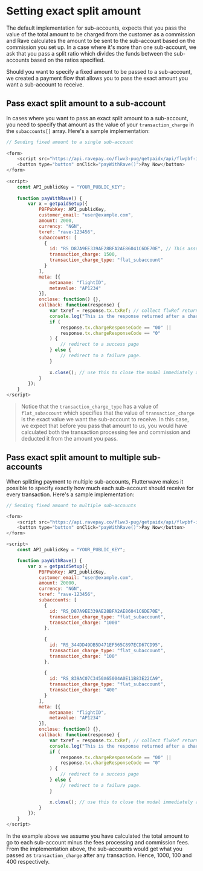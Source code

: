 # Setting exact split amount

The default implementation for sub-accounts, expects that you pass the value of the total amount to be charged from the customer as a commission and Rave calculates the amount to be sent to the sub-account based on the commission you set up. In a case where it's more than one sub-account, we ask that you pass a split ratio which divides the funds between the sub-accounts based on the ratios specified.

Should you want to specify a fixed amount to be passed to a sub-account, we created a payment flow that allows you to pass the exact amount you want a sub-account to receive.

## Pass exact split amount to a sub-account
In cases where you want to pass an exact split amount to a sub-account, you need to specify that amount as the value of your `transaction_charge` in the `subaccounts[]` array. Here's a sample implementation:

```javascript
// Sending fixed amount to a single sub-account
    
<form>
    <script src="https://api.ravepay.co/flwv3-pug/getpaidx/api/flwpbf-inline.js"></script>
    <button type="button" onClick="payWithRave()">Pay Now</button>
</form>
    
<script>
    const API_publicKey = "YOUR_PUBLIC_KEY";
    
    function payWithRave() {
        var x = getpaidSetup({
            PBFPubKey: API_publicKey,
            customer_email: "user@example.com",
            amount: 2000,
            currency: "NGN",
            txref: "rave-123456",
            subaccounts: [
              {
                id: "RS_D87A9EE339AE28BFA2AE86041C6DE70E", // This assumes you have setup your commission on the dashboard.
                transaction_charge: 1500,
                transaction_charge_type: "flat_subaccount"
              }
            ],
            meta: [{
                metaname: "flightID",
                metavalue: "AP1234"
            }],
            onclose: function() {},
            callback: function(response) {
                var txref = response.tx.txRef; // collect flwRef returned and pass to                                                a server page to complete status check.
                console.log("This is the response returned after a charge", response);
                if (
                    response.tx.chargeResponseCode == "00" ||
                    response.tx.chargeResponseCode == "0"
                ) {
                    // redirect to a success page
                } else {
                    // redirect to a failure page.
                }
    
                x.close(); // use this to close the modal immediately after payment.
            }
        });
    }
</script>
```
> Notice that the `transaction_charge_type` has a value of `flat_subaccount` which specifies that the value of `transaction_charge` is the exact value we want the sub-account to receive. In this case, we expect that before you pass that amount to us, you would have calculated both the transaction processing fee and commission and deducted it from the amount you pass.

## Pass exact split amount to multiple sub-accounts
When splitting payment to multiple sub-accounts, Flutterwave makes it possible to specify exactly how much each sub-account should receive for every transaction. Here's a sample implementation:

```javascript
// Sending fixed amount to multiple sub-accounts

<form>
    <script src="https://api.ravepay.co/flwv3-pug/getpaidx/api/flwpbf-inline.js"></script>
    <button type="button" onClick="payWithRave()">Pay Now</button>
</form>

<script>
    const API_publicKey = "YOUR_PUBLIC_KEY";

    function payWithRave() {
        var x = getpaidSetup({
            PBFPubKey: API_publicKey,
            customer_email: "user@example.com",
            amount: 20000,
            currency: "NGN",
            txref: "rave-123456",
            subaccounts: [
              {
                id: "RS_D87A9EE339AE28BFA2AE86041C6DE70E",
                transaction_charge_type: "flat_subaccount",
                transaction_charge: "1000"
              },
              
              {
                id: "RS_344DD49DB5D471EF565C897ECD67CD95",
                transaction_charge_type: "flat_subaccount",
                transaction_charge: "100"
              },
              
              {
                id: "RS_839AC07C3450A65004A0E11B83E22CA9",
                transaction_charge_type: "flat_subaccount",
                transaction_charge: "400"
              }
            ],
            meta: [{
                metaname: "flightID",
                metavalue: "AP1234"
            }],
            onclose: function() {},
            callback: function(response) {
                var txref = response.tx.txRef; // collect flwRef returned and pass to                                                a server page to complete status check.
                console.log("This is the response returned after a charge", response);
                if (
                    response.tx.chargeResponseCode == "00" ||
                    response.tx.chargeResponseCode == "0"
                ) {
                    // redirect to a success page
                } else {
                    // redirect to a failure page.
                }

                x.close(); // use this to close the modal immediately after payment.
            }
        });
    }
</script>
```

In the example above we assume you have calculated the total amount to go to each sub-account minus the fees processing and commission fees. From the implementation above, the sub-accounts would get what you passed as  `transaction_charge` after any transaction. Hence, 1000, 100 and 400 respectively. 